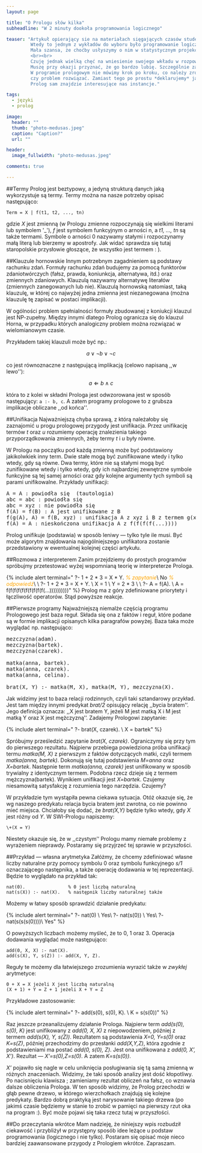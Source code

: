```yaml
---
layout: page

title: "O Prologu słów kilka"
subheadline: "W 2 minuty dookoła programowania logicznego"

teaser: "Artykuł opierający sie na materiałach sięgających czasów studenckich autora tego bloga, czyli dobrą dekadę wstecz.
         Wtedy to jednym z wykładów do wyboru było programowanie logiczne. Jest to niecodzienny rodzaj programowania.
         Mała szansa, że choćby usłyszymy o nim w statystycznym projekcie w firmie.
         <br><br>
         Czuję jednak wielką chęć na wniesienie swojego wkładu w rozpowszechnianiu prologowych idei.
         Muszę przy okazji przyznać, że go bardzo lubię. Szczególnie za ten deklaratywny styl.
         W programie prologowym nie mówimy krok po kroku, co należy zrobić żeby dane zadanie
         czy problem rozwiązać. Zamiast tego po prostu *deklarujemy* jakie warunki powinno spełniać jego rozwiązanie.
         Prolog sam znajdzie interesujące nas instancje."

tags:
  - języki
  - prolog

image:
  header: ""
  thumb: "photo-medusas.jpeg"
  caption: "Caption?"
  url: ""

header:
  image_fullwidth: "photo-medusas.jpeg"

comments: true

---
```



##Termy
Prolog jest beztypowy, a jedyną strukturą danych jaką wykorzystuje są termy. Termy można na nasze potrzeby
opisać następująco:

    Term = X | f(t1, t2, ..., tn)

gdzie <var>X</var> jest zmienną (w Prologu zmienne rozpoczynają się wielkimi literami lub symbolem&nbsp;'_'),
<var>f</var> jest symbolem funkcyjnym o arności n, a <var>t1, ..., tn</var> są także termami.
Symbole o arności 0 nazywamy stałymi i rozpoczynamy małą literą lub bierzemy w apostrofy.
Jak widać sprawdza się tutaj staropolskie przysłowie głoszące, że wszystko jest termem : ).

##Klauzule hornowskie
Innym potrzebnym zagadnieniem są podstawy rachunku zdań. Formuły rachunku zdań budujemy za pomocą funktorów
zdaniotwórczych (fałsz, prawda, koniunkcja, alternatywa, itd.) oraz zmiennych zdaniowych. Klauzulą nazywamy
alternatywę literałów (zmiennych zanegowanych lub nie). Klauzulą hornowską natomiast, taką klauzulę,
w której co najwyżej jedna zmienna jest niezanegowana (można klauzulę tę zapisać w postaci implikacji).

W ogólności problem spełnialności formuły zbudowanej z koniukcji klauzul jest NP-zupełny.
Między innymi dlatego Prolog ogranicza się do klauzul Horna, w przypadku których analogiczny problem można
rozwiązać w wielomianowym czasie.

Przykładem takiej klauzuli może być np.:

$$ a \lor \neg b \lor \neg c $$

co jest równoznaczne z następującą implikacją (celowo napisaną ,,w lewo''):

$$ a \Leftarrow b \land c $$

która to z kolei w składni Prologa jest odwzorowana jest w sposób następujący: <code>a&nbsp;:-&nbsp;b,&nbsp;c</code>.
A zatem programy prologowe to z grubsza implikacje obliczane ,,od końca''.


##Unifikacja
Najważniejszą chyba sprawą, z którą należałoby się zaznajomić u progu prologowej przygody jest unifikacja.
Przez unifikację termów *t* oraz *u* rozumiemy operację znalezienia takiego przyporządkowania
zmiennych, żeby termy *t* i *u* były równe.

W Prologu na początku pod każdą zmienną może być podstawiony jakikolwkiek inny term.
Dwie stałe mogą być zunifikowane wtedy i tylko wtedy, gdy są równe. Dwa termy,
które nie są stałymi mogą być zunifikowane wtedy i tylko wtedy, gdy ich najbardziej zewnętrzne
symbole funkcyjne są tej samej arności oraz gdy kolejne argumenty tych symboli są parami unifikowalne.
Przykłady unifikacji:

<pre>
A = A : powiodła się  (tautologia)
abc = abc : powiodła się
abc = xyz : nie powiodła się
f(A) = f(B) : A jest unifikowane z B
f(g(A), A) = f(B, xyz) : unifikacja A z xyz i B z termem g(xyz)
f(A) = A : nieskończona unifikacja A z f(f(f(f(...))))
</pre>

Prolog unifikuje (podstawia) w sposób leniwy — tylko tyle ile musi. Być może algorytm znajdowania
najogólniejszego unifikatora zostanie przedstawiony w ewentualnej kolejnej części artykułu.

##Rozmowa z interpreterem
Zanim przejdziemy do prostych programów spróbujmy przetestować wyżej wspomnianą teorię w interpreterze Prologa.

{% include alert terminal="
?- 1 + 2 * 3 = X * Y. <em style='color: orange'>% zapytanie</em>\\
No <em style='color: orange'>% odpowiedź</em>\\
\\
?- 1 + 2 * 3 = X + Y. \\
X = 1 \\
Y = 2 * 3 \\
\\
?- A = f(A). \\
A = f(f(f(f(f(f(f(f(f(f(...))))))))))"
%}
Prolog ma z góry zdefiniowane priorytety i łączliwość operatorów. Stąd powyższe reakcje.

##Pierwsze programy
Najważniejszą niemalże częścią programu Prologowego jest baza reguł.
Składa się ona z faktów i reguł, które podane są w formie implikacji
opisanych kilka paragrafów powyżej. Baza taka może wyglądać np. następująco:

<pre>
mezczyzna(adam).
mezczyzna(bartek).
mezczyzna(czarek).

matka(anna, bartek).
matka(anna, czarek).
matka(anna, celina).

brat(X, Y) :- matka(M, X), matka(M, Y), mezczyzna(X).
</pre>

Jak widzimy jest to baza relacji rodzinnych, czyli taki sztandarowy przykład.
Jest tam między innymi predykat *brat/2* opisujący relację ,,bycia bratem’‘.
Jego definicja oznacza: ,,X jest bratem Y, jeżeli M jest matką X i M jest matką Y oraz X jest mężczyzną’‘.
Zadajemy Prologowi zapytanie:

{% include alert terminal="
?- brat(X, czarek). \\
X = bartek"
%}

Spróbujmy prześledzić zapytanie *brat(X, czarek)*. Ograniczymy się przy tym do pierwszego rezultatu.
Najpierw przebiega powiedziona próba unifikacji termu *matka(M, X)* z pierwszym z faktów dotyczących matki,
czyli termem *matka(anna, bartek)*. Dokonują się tutaj podstawienia *M=anna* oraz *X=bartek*.
Następnie term *matka(anna, czarek)* jest unifikowany w sposób trywialny z identycznym termem.
Podobna rzecz dzieje się z termem mężczyzna(bartek). Wynikiem unifikacji jest *X=bartek*.
Czujemy niesamowitą satysfakcję z rozumienia tego narzędzia. Czujemy?

W przykładzie tym wystąpiła pewna ciekawa sytuacja. Otóż okazuje się, że wg naszego predykatu relacja
bycia bratem jest zwrotna, co nie powinno mieć miejsca. Chciałoby się dodać, że *brat(X,Y)* będzie tylko wtedy,
gdy *X* jest różny od *Y*. W SWI-Prologu napiszemy:

    \+(X = Y)

Niestety okazuje się, że w ,,czystym’‘ Prologu mamy niemałe problemy z wyrażeniem nieprawdy.
Postaramy się przyjrzeć tej sprawie w przyszłości.

##Przykład — własna arytmetyka
Załóżmy, że chcemy zdefiniować własne liczby naturalne przy pomocy symbolu 0 oraz symbolu funkcyjnego *s/1*
oznaczającego następnika, a także operację dodawania w tej reprezentacji. Będzie to wyglądało na przykład tak:

    nat(0).                % 0 jest liczbą naturalną
    nat(s(X)) :- nat(X).   % następnik liczby naturalnej także

Możemy w łatwy sposób sprawdzić działanie predykatu:

{% include alert terminal="
?- nat(0) \\
Yes\\
?- nat(s(0)) \\
Yes\\
?- nat(s(s(s(0))))\\
Yes"
%}

O powyższych liczbach możemy myśleć, że to 0, 1 oraz 3.
Operacja dodawania wyglądać może następująco:

    add(0, X, X) :- nat(X).
    add(s(X), Y, s(Z)) :- add(X, Y, Z).

Reguły te możemy dla łatwiejszego zrozumienia wyrazić także w *zwykłej* arytmetyce:

    0 + X = X jeżeli X jest liczbą naturalną
    (X + 1) + Y = Z + 1 jeżeli X + Y = Z

Przykładowe zastosowanie:

{% include alert terminal="
?- add(s(0), s(0), K). \\
K = s(s(0))"
%}


Raz jeszcze przeanalizujemy działanie Prologa. Najpierw term *add(s(0), s(0), K)* jest unifikowany
z *add(0, X, X)* z niepowodzeniem, później z termem *add(s(X), Y, s(Z))*.
Rezultatem są podstawienia *X=0, Y=s(0)* oraz *K=s(Z)*, później przechodzimy do przesłanki *add(X,Y,Z)*,
która zgodnie z podstawieniami ma postać *add(0, s(0), Z)*. Jest ona unifikowana z *add(0, X’, X’)*.
Rezultat — *X’=s(0),Z=s(0)*. A zatem *K=s(s(0))*.

<var>X’</var> pojawiło się nagle w celu uniknięcia posługiwania się tą samą zmienną w różnych znaczeniach.
Widzimy, że taki sposób analizy jest dość kłopotliwy. Po nacisnięciu klawisza ; zamieniamy rezultat
obliczeń na fałsz, co wznawia dalsze obliczenia Prologa. W ten sposób widzimy, że Prolog przechodzi
w głąb pewne drzewo, w którego wierzchołkach znajdują się kolejne predykaty. Bardzo dobrą praktyką
jest narysowanie takiego drzewa (po jakimś czasie będziemy w stanie to zrobić w pamięci na pierwszy
rzut oka na program :). Być może pojawi się taka rzecz tutaj w przyszłości.


##Do przeczytania wkrótce
Mam nadzieję, że niniejszy wpis rozbudził ciekawość i przybliżył w przystępny sposób idee leżące
u podstaw programowania (logicznego i nie tylko). Postaram się opisać moje nieco bardziej zaawansowane
przygody z Prologiem wkrótce. Zapraszam.
